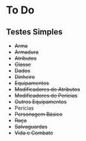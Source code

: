 # To Do

## Testes Simples
* ~~Arma~~
* ~~Armadura~~
* ~~Atributos~~
* ~~Classe~~
* ~~Dados~~
* ~~Dinheiro~~
* ~~Equipamentos~~
* ~~Modificadores de Atributos~~
* ~~Modificadores de Pericias~~
* ~~Outros Equipamentos~~
* Perícias
* ~~Personagem Básico~~
* ~~Raça~~
* ~~Salvaguardas~~
* ~~Vida e Combate~~